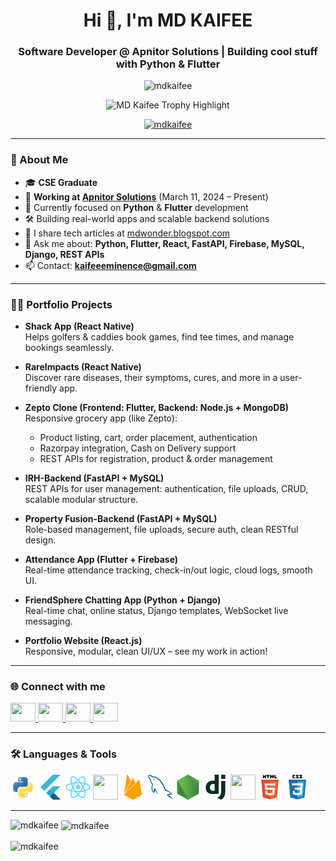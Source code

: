 <h1 align="center">Hi 👋, I'm MD KAIFEE</h1>
<h3 align="center">Software Developer @ Apnitor Solutions | Building cool stuff with Python & Flutter</h3>

<p align="center">
  <img src="https://komarev.com/ghpvc/?username=mdkaifee&label=Profile%20views&color=0e75b6&style=flat" alt="mdkaifee" />
</p>

<!-- Trophy section: DO NOT REMOVE -->
<p align="center">
  <img src="https://avatars.githubusercontent.com/u/85043377?v=4" alt="MD Kaifee Trophy Highlight" width="120" />
</p>
<!-- Replace the above src link with your own screenshot if you want it shown as an image on your profile -->

<!-- Or use the markdown image from the ryo-ma trophy generator -->
<p align="center">
  <a href="https://github.com/ryo-ma/github-profile-trophy">
    <img src="https://github-profile-trophy.vercel.app/?username=mdkaifee" alt="mdkaifee" />
  </a>
</p>
<!-- END TROPHY section -->

---

### 🚀 About Me

- 🎓 **CSE Graduate**  
- 💼 **Working at [Apnitor Solutions](https://apnitor.com)** (March 11, 2024 – Present)
- 🌱 Currently focused on **Python** & **Flutter** development
- 🛠️ Building real-world apps and scalable backend solutions
- 📝 I share tech articles at [mdwonder.blogspot.com](https://mdwonder.blogspot.com/)
- 💬 Ask me about: **Python, Flutter, React, FastAPI, Firebase, MySQL, Django, REST APIs**
- 📫 Contact: **kaifeeeminence@gmail.com**

---

### 🧑‍💻 Portfolio Projects

- **Shack App (React Native)**  
  Helps golfers & caddies book games, find tee times, and manage bookings seamlessly.

- **RareImpacts (React Native)**  
  Discover rare diseases, their symptoms, cures, and more in a user-friendly app.

- **Zepto Clone (Frontend: Flutter, Backend: Node.js + MongoDB)**  
  Responsive grocery app (like Zepto):  
  - Product listing, cart, order placement, authentication  
  - Razorpay integration, Cash on Delivery support  
  - REST APIs for registration, product & order management

- **IRH-Backend (FastAPI + MySQL)**  
  REST APIs for user management: authentication, file uploads, CRUD, scalable modular structure.

- **Property Fusion-Backend (FastAPI + MySQL)**  
  Role-based management, file uploads, secure auth, clean RESTful design.

- **Attendance App (Flutter + Firebase)**  
  Real-time attendance tracking, check-in/out logic, cloud logs, smooth UI.

- **FriendSphere Chatting App (Python + Django)**  
  Real-time chat, online status, Django templates, WebSocket live messaging.

- **Portfolio Website (React.js)**  
  Responsive, modular, clean UI/UX – see my work in action!

---

### 🌐 Connect with me

<p align="left">
  <a href="https://x.com/dev_md_kaifee" target="blank">
    <img src="https://raw.githubusercontent.com/rahuldkjain/github-profile-readme-generator/master/src/images/icons/Social/twitter.svg" height="30" width="40" />
  </a>
  <a href="https://www.linkedin.com/in/md-kaifee-94a10b1a3/" target="blank">
    <img src="https://raw.githubusercontent.com/rahuldkjain/github-profile-readme-generator/master/src/images/icons/Social/linked-in-alt.svg" height="30" width="40" />
  </a>
  <a href="https://fb.com/md kaifee(kaifee)" target="blank">
    <img src="https://raw.githubusercontent.com/rahuldkjain/github-profile-readme-generator/master/src/images/icons/Social/facebook.svg" height="30" width="40" />
  </a>
  <a href="https://www.facebook.com/mdkaifee.mdkaif/" target="blank">
    <img src="https://raw.githubusercontent.com/rahuldkjain/github-profile-readme-generator/master/src/images/icons/Social/instagram.svg" height="30" width="40" />
  </a>
</p>

---

### 🛠️ Languages & Tools

<p align="left">
  <a href="https://www.python.org/" target="_blank"><img src="https://raw.githubusercontent.com/devicons/devicon/master/icons/python/python-original.svg" width="40" height="40"/></a>
  <a href="https://flutter.dev/" target="_blank"><img src="https://raw.githubusercontent.com/devicons/devicon/master/icons/flutter/flutter-original.svg" width="40" height="40"/></a>
  <a href="https://react.dev/" target="_blank"><img src="https://raw.githubusercontent.com/devicons/devicon/master/icons/react/react-original.svg" width="40" height="40"/></a>
  <a href="https://fastapi.tiangolo.com/" target="_blank"><img src="https://cdn.worldvectorlogo.com/logos/fastapi.svg" width="40" height="40"/></a>
  <a href="https://firebase.google.com/" target="_blank"><img src="https://raw.githubusercontent.com/devicons/devicon/master/icons/firebase/firebase-plain.svg" width="40" height="40"/></a>
  <a href="https://www.mysql.com/" target="_blank"><img src="https://raw.githubusercontent.com/devicons/devicon/master/icons/mysql/mysql-original.svg" width="40" height="40"/></a>
  <a href="https://nodejs.org/" target="_blank"><img src="https://raw.githubusercontent.com/devicons/devicon/master/icons/nodejs/nodejs-original.svg" width="40" height="40"/></a>
  <a href="https://www.djangoproject.com/" target="_blank"><img src="https://raw.githubusercontent.com/devicons/devicon/master/icons/django/django-plain.svg" width="40" height="40"/></a>
  <a href="https://git-scm.com/" target="_blank"><img src="https://www.vectorlogo.zone/logos/git-scm/git-scm-icon.svg" width="40" height="40"/></a>
  <a href="https://www.w3.org/html/" target="_blank"><img src="https://raw.githubusercontent.com/devicons/devicon/master/icons/html5/html5-original-wordmark.svg" width="40" height="40"/></a>
  <a href="https://www.w3schools.com/css/" target="_blank"><img src="https://raw.githubusercontent.com/devicons/devicon/master/icons/css3/css3-original-wordmark.svg" width="40" height="40"/></a>
</p>

---

<p>
  <img align="left" src="https://github-readme-stats.vercel.app/api/top-langs?username=mdkaifee&show_icons=true&locale=en&layout=compact" alt="mdkaifee" />
</p>
<p>&nbsp;<img align="center" src="https://github-readme-stats.vercel.app/api?username=mdkaifee&show_icons=true&locale=en" alt="mdkaifee" /></p>
<p><img align="center" src="https://github-readme-streak-stats.herokuapp.com/?user=mdkaifee&" alt="mdkaifee" /></p>

<!---
Mdkaifee/Mdkaifee is a ✨ special ✨ repository because its `README.md` (this file) appears on your GitHub profile.
You can click the Preview link to take a look at your changes.
--->
